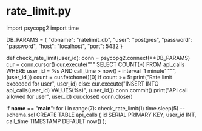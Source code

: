 # rate_limit.py
import psycopg2
import time

DB_PARAMS = {
    "dbname": "ratelimit_db",
    "user": "postgres",
    "password": "password",
    "host": "localhost",
    "port": 5432
}

def check_rate_limit(user_id):
    conn = psycopg2.connect(**DB_PARAMS)
    cur = conn.cursor()
    cur.execute("""
        SELECT COUNT(*)
        FROM api_calls
        WHERE user_id = %s
        AND call_time > now() - interval '1 minute'
    """, (user_id,))
    count = cur.fetchone()[0]
    if count >= 5:
        print("Rate limit exceeded for user", user_id)
    else:
        cur.execute("INSERT INTO api_calls(user_id) VALUES(%s)", (user_id,))
        conn.commit()
        print("API call allowed for user", user_id)
    cur.close()
    conn.close()

if __name__ == "__main__":
    for i in range(7):
        check_rate_limit(1)
        time.sleep(5)
-- schema.sql
CREATE TABLE api_calls (
    id SERIAL PRIMARY KEY,
    user_id INT,
    call_time TIMESTAMP DEFAULT now()
);
